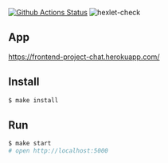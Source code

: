 [![Github Actions Status](https://github.com/maradondt/frontend-project-lvl4/workflows/Node%20CI/badge.svg)](https://github.com/maradondt/frontend-project-lvl4/actions)
![hexlet-check](https://github.com/maradondt/frontend-project-lvl4/workflows/hexlet-check/badge.svg)

## App
https://frontend-project-chat.herokuapp.com/
## Install

```sh
$ make install
```

## Run

```sh
$ make start
# open http://localhost:5000
```
